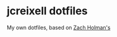 # jcreixell dotfiles

My own dotfiles, based on [Zach Holman's](https://github.com/holman/dotfiles)
